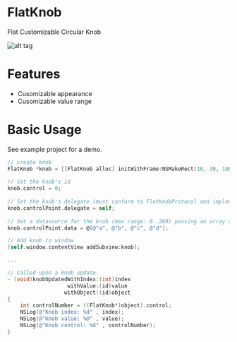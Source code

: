 FlatKnob
========

Flat Customizable Circular Knob

![alt tag](https://github.com/paoloboschini/FlatKnob/edit/master/screen.png)

Features
========

* Cusomizable appearance
* Cusomizable value range

Basic Usage
========

See example project for a demo.

```objectivec
// create knob
FlatKnob *knob = [[FlatKnob alloc] initWithFrame:NSMakeRect(10, 30, 100, 100)];
    
// Set the knob's id
knob.control = 0;
    
// Set the knob's delegate (must conform to FlatKnobProtocol and implement knobUpdatedWithIndex...)
knob.controlPoint.delegate = self;
    
// Set a datasource for the knob (max range: 0..269) passing an array of values
knob.controlPoint.data = @[@"a", @"b", @"c", @"d"];

// Add knob to window
[self.window.contentView addSubview:knob];

...

// Called upon a knob update
- (void)knobUpdatedWithIndex:(int)index
                   withValue:(id)value
                  withObject:(id)object
{
    int controlNumber = ((FlatKnob*)object).control;
    NSLog(@"Knob index: %d" , index);
    NSLog(@"Knob value: %@" , value);
    NSLog(@"Knob control: %d" , controlNumber);
}

```
